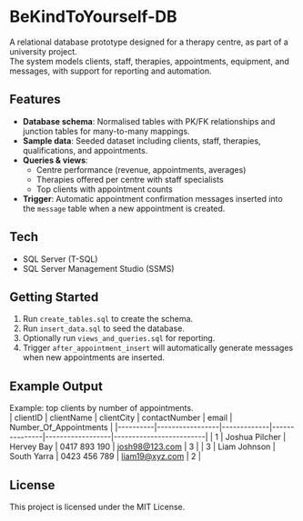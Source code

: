 # BeKindToYourself-DB

A relational database prototype designed for a therapy centre, as part of a university project.  
The system models clients, staff, therapies, appointments, equipment, and messages, with support for reporting and automation.

## Features
- **Database schema**: Normalised tables with PK/FK relationships and junction tables for many-to-many mappings.  
- **Sample data**: Seeded dataset including clients, staff, therapies, qualifications, and appointments.  
- **Queries & views**:
  - Centre performance (revenue, appointments, averages)
  - Therapies offered per centre with staff specialists
  - Top clients with appointment counts  
- **Trigger**: Automatic appointment confirmation messages inserted into the `message` table when a new appointment is created.  

## Tech
- SQL Server (T-SQL)
- SQL Server Management Studio (SSMS)

## Getting Started
1. Run `create_tables.sql` to create the schema.  
2. Run `insert_data.sql` to seed the database.  
3. Optionally run `views_and_queries.sql` for reporting.  
4. Trigger `after_appointment_insert` will automatically generate messages when new appointments are inserted.

## Example Output
Example: top clients by number of appointments.  
| clientID | clientName      | clientCity  | contactNumber | email            | Number_Of_Appointments |
|----------|-----------------|-------------|---------------|------------------|-------------------------|
| 1        | Joshua Pilcher  | Hervey Bay  | 0417 893 190  | josh98@123.com   | 3                       |
| 3        | Liam Johnson    | South Yarra | 0423 456 789  | liam19@xyz.com   | 2                       |

## License
This project is licensed under the MIT License.
